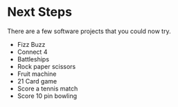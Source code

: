 # Next Steps

There are a few software projects that you could now try.

* Fizz Buzz
* Connect 4
* Battleships
* Rock paper scissors
* Fruit machine
* 21 Card game
* Score a tennis match
* Score 10 pin bowling


